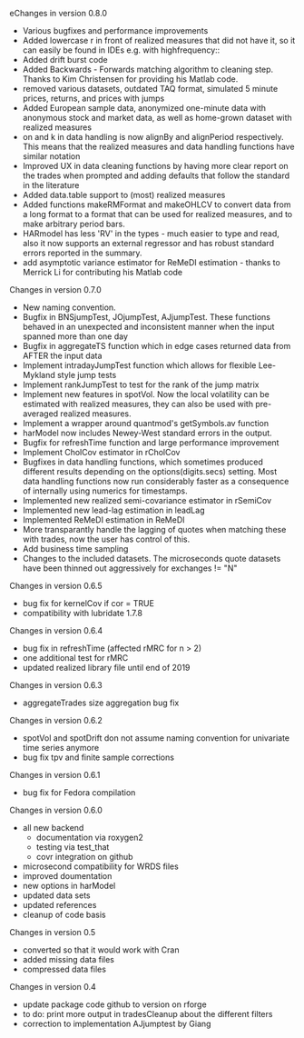 eChanges in version 0.8.0
 - Various bugfixes and performance improvements
 - Added lowercase r in front of realized measures that did not have it, so it can easily be found in IDEs e.g. with highfrequency::
 - Added drift burst code
 - Added Backwards - Forwards matching algorithm to cleaning step. Thanks to Kim Christensen for providing his Matlab code.
 - removed various datasets, outdated TAQ format,  simulated 5 minute prices, returns, and prices with jumps
 - Added European sample data, anonymized one-minute data with anonymous stock and market data, as well as home-grown dataset with realized measures
 - on and k in data handling is now alignBy and alignPeriod respectively. This means that the realized measures and data handling functions have similar notation
 - Improved UX in data cleaning functions by having more clear report on the trades when prompted and adding defaults that follow the standard in the literature
 - Added data.table support to (most) realized measures
 - Added functions makeRMFormat and makeOHLCV to convert data from a long format to a format that can be used for realized measures, and to make arbitrary period bars.
 - HARmodel has less 'RV' in the types - much easier to type and read, also it now supports an external regressor and has robust standard errors reported in the summary.
 - add asymptotic variance estimator for ReMeDI estimation - thanks to Merrick Li for contributing his Matlab code
 
Changes in version 0.7.0
 - New naming convention.
 - Bugfix in BNSjumpTest, JOjumpTest, AJjumpTest. These functions behaved in an unexpected and inconsistent manner when the input spanned more than one day
 - Bugfix in aggregateTS function which in edge cases returned data from AFTER the input data
 - Implement intradayJumpTest function which allows for flexible Lee-Mykland style jump tests
 - Implement rankJumpTest to test for the rank of the jump matrix
 - Implement new features in spotVol. Now the local volatility can be estimated with realized measures, they can also be used with pre-averaged realized measures.
 - Implement a wrapper around quantmod's getSymbols.av function
 - harModel now includes Newey-West standard errors in the output.
 - Bugfix for refreshTime function and large performance improvement
 - Implement CholCov estimator in rCholCov
 - Bugfixes in data handling functions, which sometimes produced different results depending on the options(digits.secs) setting. Most data handling functions now run considerably faster as a consequence of internally using numerics for timestamps.
 - Implemented new realized semi-covariance estimator in rSemiCov
 - Implemented new lead-lag estimation in leadLag
 - Implemented ReMeDI estimation in ReMeDI
 - More transparantly handle the lagging of quotes when matching these with trades, now the user has control of this.
 - Add business time sampling
 - Changes to the included datasets. The microseconds quote datasets have been thinned out aggressively for exchanges != "N"


Changes in version 0.6.5
 - bug fix for kernelCov if cor = TRUE
 - compatibility with lubridate 1.7.8

Changes in version 0.6.4
 - bug fix in refreshTime (affected rMRC for n > 2)
 - one additional test for rMRC
 - updated realized library file until end of 2019

Changes in version 0.6.3
 - aggregateTrades size aggregation bug fix
 
Changes in version 0.6.2
 - spotVol and spotDrift don not assume naming convention for univariate time series anymore
 - bug fix tpv and finite sample corrections
 
Changes in version 0.6.1
 - bug fix for Fedora compilation
 
Changes in version 0.6.0
 - all new backend
   - documentation via roxygen2
   - testing via test_that
   - covr integration on github
 - microsecond compatibility for WRDS files
 - improved doumentation
 - new options in harModel
 - updated data sets
 - updated references
 - cleanup of code basis
 
Changes in version 0.5
 - converted so that it would work with Cran
 - added missing data files
 - compressed data files

Changes in version 0.4
 - update package code github to version on rforge
 - to do: print more output in tradesCleanup about the different filters
 - correction to implementation AJjumptest by Giang


 



 
